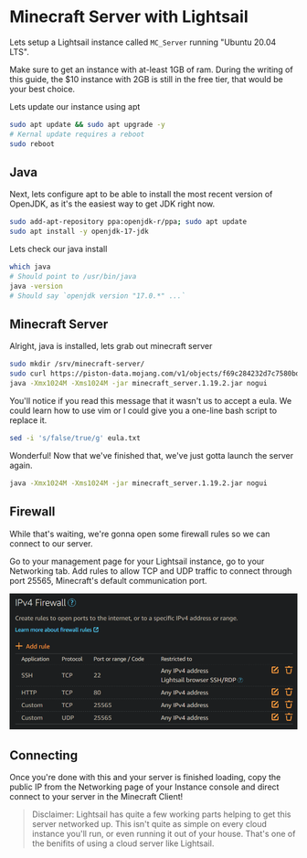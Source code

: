 # Minecraft Server with Lightsail

Lets setup a Lightsail instance called `MC_Server` running "Ubuntu 20.04 LTS".

Make sure to get an instance with at-least 1GB of ram. During the writing of this guide, the $10 instance with 2GB is still in the free tier, that would be your best choice.

Lets update our instance using apt
```bash
sudo apt update && sudo apt upgrade -y
# Kernal update requires a reboot
sudo reboot
```

## Java

Next, lets configure apt to be able to install the most recent version of OpenJDK, as it's the easiest way to get JDK right now.
```bash
sudo add-apt-repository ppa:openjdk-r/ppa; sudo apt update
sudo apt install -y openjdk-17-jdk
```

Lets check our java install
```bash
which java
# Should point to /usr/bin/java
java -version
# Should say `openjdk version "17.0.*" ...`
```

## Minecraft Server

Alright, java is installed, lets grab out minecraft server
```bash
sudo mkdir /srv/minecraft-server/
sudo curl https://piston-data.mojang.com/v1/objects/f69c284232d7c7580bd89a5a4931c3581eae1378/server.jar -o minecraft_server.1.19.2.jar
java -Xmx1024M -Xms1024M -jar minecraft_server.1.19.2.jar nogui
```

You'll notice if you read this message that it wasn't us to accept a eula.
We could learn how to use vim or I could give you a one-line bash script to replace it.
```bash
sed -i 's/false/true/g' eula.txt
```

Wonderful! Now that we've finished that, we've just gotta launch the server again.

```bash
java -Xmx1024M -Xms1024M -jar minecraft_server.1.19.2.jar nogui
```

## Firewall

While that's waiting, we're gonna open some firewall rules so we can connect to our server.

Go to your management page for your Lightsail instance, go to your Networking tab. Add rules to allow TCP and UDP traffic to connect through port 25565, Minecraft's default communication port.

![Default firewall configuration for a Minecraft server](../img/MCS_firewall_rules.png)


## Connecting

Once you're done with this and your server is finished loading, copy the public IP from the Networking page of your Instance console and direct connect to your server in the Minecraft Client!

> Disclaimer: Lightsail has quite a few working parts helping to get this server networked up. This isn't quite as simple on every cloud instance you'll run, or even running it out of your house. That's one of the benifits of using a cloud server like Lightsail.

